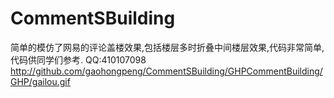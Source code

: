 # CommentSBuilding
简单的模仿了网易的评论盖楼效果,包括楼层多时折叠中间楼层效果,代码非常简单,代码供同学们参考.
QQ:410107098
http://github.com/gaohongpeng/CommentSBuilding/GHPCommentBuilding/GHP/gailou.gif
